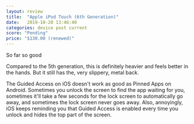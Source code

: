 ```yaml
---
layout: review
title:  "Apple iPod Touch (6th Generation)"
date:   2019-10-20 13:46:40
categories: device post current
score: "Pending"
price: "$130.00 (renewed)"
---
```

So far so good

Compared to the 5th generation, this is definitely heavier and feels better in the hands. But it still has the, very slippery, metal back.

The Guided Access on iOS doesn't work as good as Pinned Apps on Android. Sometimes you unlock the screen to find the app waiting for you, sometimes it'll take a few seconds for the lock screen to automatically go away, and sometimes the lock screen never goes away. Also, annoyingly, iOS keeps reminding you that Guided Access is enabled every time you unlock and hides the top part of the screen.